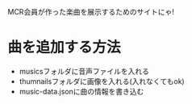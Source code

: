 MCR会員が作った楽曲を展示するためのサイトにゃ!

# 曲を追加する方法
- musicsフォルダに音声ファイルを入れる
- thumnailsフォルダに画像を入れる(入れなくてもok)
- music-data.jsonに曲の情報を書き込む
